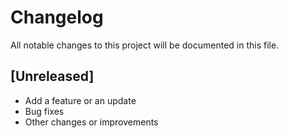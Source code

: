 # Changelog

All notable changes to this project will be documented in this file.

## [Unreleased]

- Add a feature or an update
- Bug fixes
- Other changes or improvements

